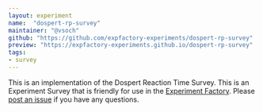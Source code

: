 ```yaml
---
layout: experiment
name:  "dospert-rp-survey"
maintainer: "@vsoch"
github: "https://github.com/expfactory-experiments/dospert-rp-survey"
preview: "https://expfactory-experiments.github.io/dospert-rp-survey"
tags:
- survey
---
```


This is an implementation of the Dospert Reaction Time Survey. This is an Experiment Survey that is friendly for use in the [Experiment Factory](https://expfactory.github.io/expfactory). Please [post an issue](https://github.com/expfactory-experiments/dospert-rp-survey/issues) if you have any questions.
